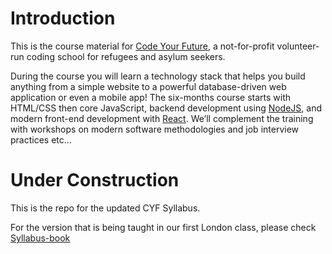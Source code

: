# Introduction

This is the course material for [Code Your Future](http://codeyourfuture.co/), a
not-for-profit volunteer-run coding school for refugees and asylum seekers.

During the course you will learn a technology stack that helps you build anything from a simple website to a powerful database-driven web application or even a mobile app! The six-months course starts with HTML/CSS then core JavaScript, backend development using [NodeJS](https://nodejs.org), and modern front-end development with [React](https://facebook.github.io/react/). We’ll complement the training with workshops on modern software methodologies and job interview practices etc...

# Under Construction

This is the repo for the updated CYF Syllabus.

For the version that is being taught in our first London class, please check [Syllabus-book](https://codeyourfuture.github.io/syllabus-book/)
